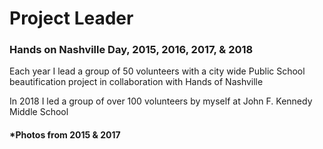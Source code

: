 # Project Leader
### Hands on Nashville Day, 2015, 2016, 2017, & 2018
Each year I lead a group of 50 volunteers with a city wide Public School beautification project in collaboration with Hands of Nashville 

In 2018 I led a group of over 100 volunteers by myself at John F. Kennedy Middle School
#### *Photos from 2015 & 2017
